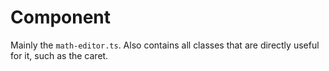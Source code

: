 # Component

Mainly the `math-editor.ts`. Also contains all classes that are directly useful for it, such as the caret.
